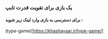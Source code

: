 ### یک بازی برای تقویت قدرت تایپ
#### برای دسترسی به بازی وارد لینک زیر شوید : 
(type-game)[https://khashayaar.ir/type-game/]
